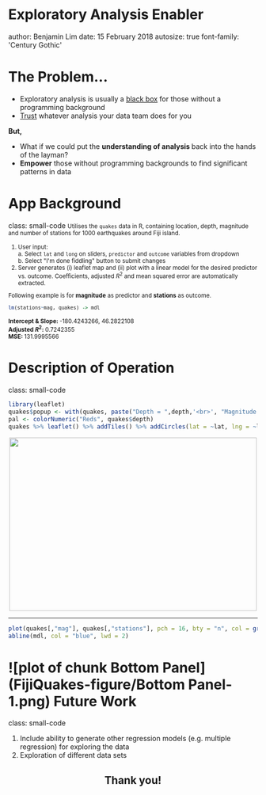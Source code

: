 <style>
.lowright {
    position:fixed;
    top: 50%;
    left: 50%;
}
.small-code pre code {
  font-size: 0.6em;
}
large {
    font-size: 2em;
}
h2 {
    text-align:center;
}
</style>

Exploratory Analysis Enabler
========================================================
author: Benjamin Lim
date: 15 February 2018
autosize: true
font-family: 'Century Gothic'

The Problem...
========================================================
- Exploratory analysis is usually a <ins>black box</ins> for those without a programming background
- <ins>Trust</ins> whatever analysis your data team does for you

<b>But,</b>
- What if we could put the <strong> understanding of analysis </strong> back into the hands of the layman?
- <strong>Empower</strong> those without programming backgrounds to find significant patterns in data

App Background
========================================================
class: small-code
<small>Utilises the `quakes` data in R, containing location, depth, magnitude and number of stations for 1000 earthquakes around Fiji island.  

1. User input:  
    a. Select `lat` and `long` on sliders, `predictor` and `outcome` variables from dropdown  
    b. Select "I'm done fiddling" button to submit changes  
2. Server generates (i) leaflet map and (ii) plot with a linear model for the desired predictor vs. outcome. Coefficients, adjusted $R^2$ and mean squared error are automatically extracted. 

Following example is for <b>magnitude</b> as predictor and <b>stations</b> as outcome.

```r
lm(stations~mag, quakes) -> mdl
```
<strong>Intercept & Slope: </strong>-180.4243266, 46.2822108  
<strong>Adjusted $R^2$: </strong>0.7242355  
<strong>MSE: </strong>131.9995566</small>

Description of Operation
========================================================
class: small-code

```r
library(leaflet)
quakes$popup <- with(quakes, paste("Depth = ",depth,'<br>', "Magnitude = ",mag, '<br>',"Stations = ",stations))
pal <- colorNumeric("Reds", quakes$depth)
quakes %>% leaflet() %>% addTiles() %>% addCircles(lat = ~lat, lng = ~long, radius = ~10^mag/10, fillColor = ~pal(depth), fillOpacity = 0.5, weight = 1) %>% addLegend(position = "bottomleft", pal = pal, values = ~depth)
```
<div align="center">
<img src="leaflet.png" width=500 height=350>
</div>

***

```r
plot(quakes[,"mag"], quakes[,"stations"], pch = 16, bty = "n", col = grey(0, alpha = 0.5),xlab = "mag", ylab = "stations")
abline(mdl, col = "blue", lwd = 2)
```

![plot of chunk Bottom Panel](FijiQuakes-figure/Bottom Panel-1.png)
Future Work
========================================================
class: small-code

1. Include ability to generate other regression models (e.g. multiple regression) for exploring the data
2. Exploration of different data sets

<h2>Thank you!</h2>

